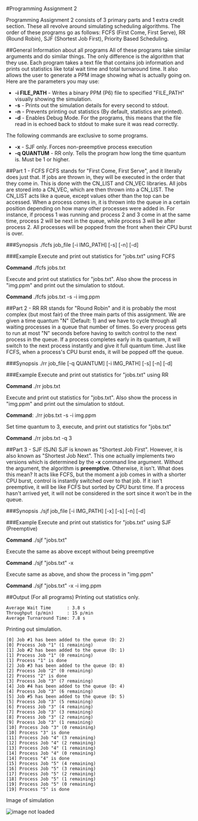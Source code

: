#Programming Assignment 2

Programming Assignment 2 consists of 3 primary parts and 1 extra credit section. These all revolve around simulating scheduling algorithms. The order of these programs go as follows: FCFS (First Come, First Serve), RR (Round Robin), SJF (Shortest Job First), Priority Based Scheduling.

##General Information about all programs
All of these programs take similar arguments and do similar things. The only difference is the algorithm that they use. Each program takes a text file that contains job information and prints out statistics like total wait time and total turnaround time. It also allows the user to generate a PPM image showing what is actually going on. Here are the parameters you may use:

+ **-i FILE_PATH** - Writes a binary PPM (P6) file to specified "FILE\_PATH" visually showing the simulation.
+ **-s** - Prints out the simulation details for every second to stdout.
+ **-n** - Prevents printing out statistics (By default, statistics are printed).
+ **-d** - Enables Debug Mode. For the programs, this means that the file read in is echoed back to stdout to make sure it was read correctly.

The following commands are exclusive to some programs.

+ **-x** - SJF only. Forces non-preemptive process execution
+ **-q QUANTUM** - RR only. Tells the program how long the time quantum is. Must be 1 or higher.

##Part 1 - FCFS
FCFS stands for "First Come, First Serve", and it literally does just that. If jobs are thrown in, they will be executed in the order that they come in. This is done with the CN\_LIST and CN\_VEC libraries. All jobs are stored into a CN\_VEC, which are then thrown into a CN\_LIST. The CN\_LIST acts like a queue, except values other than the top can be accessed. When a process comes in, it is thrown into the queue in a certain position depending on how many other processes were added in. For instance, if process 1 was running and process 2 and 3 come in at the same time, process 2 will be next in the queue, while process 3 will be after process 2. All processes will be popped from the front when their CPU burst is over.

###Synopsis
./fcfs job\_file \[-i IMG\_PATH\] \[-s\] \[-n\] \[-d\]

###Example
Execute and print out statistics for "jobs.txt" using FCFS

**Command** ./fcfs jobs.txt

Execute and print out statistics for "jobs.txt". Also show the process in "img.ppm" and print out the simulation to stdout.

**Command** ./fcfs jobs.txt -s -i img.ppm

##Part 2 - RR
RR stands for "Round Robin" and it is probably the most complex (but most fair) of the three main parts of this assignment. We are given a time quantum "N" (Default: 1) and we have to cycle through all waiting processes in a queue that number of times. So every process gets to run at most "N" seconds before having to switch control to the next process in the queue. If a process completes early in its quantum, it will switch to the next process instantly and give it full quantum time. Just like FCFS, when a process's CPU burst ends, it will be popped off the queue.

###Synopsis
./rr job\_file \[-q QUANTUM\] \[-i IMG\_PATH\] \[-s\] \[-n\] \[-d\]

###Example
Execute and print out statistics for "jobs.txt" using RR

**Command** ./rr jobs.txt

Execute and print out statistics for "jobs.txt". Also show the process in "img.ppm" and print out the simulation to stdout.

**Command**: ./rr jobs.txt -s -i img.ppm

Set time quantum to 3, execute, and print out statistics for "jobs.txt"

**Command** ./rr jobs.txt -q 3

##Part 3 - SJF (SJN)
SJF is known as "Shortest Job First". However, it is also known as "Shortest Job Next". This one actually implements two versions which is determined by the **-x** command line argument. Without the argument, the algorithm is **preemptive**. Otherwise, it isn't. What does this mean? It acts like FCFS, but the moment a job comes in with a shorter CPU burst, control is instantly switched over to that job. If it isn't preemptive, it will be like FCFS but sorted by CPU burst time. If a process hasn't arrived yet, it will not be considered in the sort since it won't be in the queue.

###Synopsis
./sjf job\_file \[-i IMG\_PATH\] \[-x\] \[-s\] \[-n\] \[-d\]

###Example
Execute and print out statistics for "jobs.txt" using SJF (Preemptive)

**Command** ./sjf "jobs.txt"

Execute the same as above except without being preemptive

**Command** ./sjf "jobs.txt" -x

Execute same as above, and show the process in "img.ppm"

**Command** ./sjf "jobs.txt" -x -i img.ppm

##Output (For all programs)
Printing out statistics only.
```
Average Wait Time      : 3.8 s
Throughput (p/min)     : 15 p/min
Average Turnaround Time: 7.8 s
```

Printing out simulation.
```
[0] Job #1 has been added to the queue (D: 2)
[0] Process Job "1" (1 remaining)
[1] Job #2 has been added to the queue (D: 1)
[1] Process Job "1" (0 remaining)
[1] Process "1" is done
[2] Job #3 has been added to the queue (D: 8)
[2] Process Job "2" (0 remaining)
[2] Process "2" is done
[3] Process Job "3" (7 remaining)
[4] Job #4 has been added to the queue (D: 4)
[4] Process Job "3" (6 remaining)
[5] Job #5 has been added to the queue (D: 5)
[5] Process Job "3" (5 remaining)
[6] Process Job "3" (4 remaining)
[7] Process Job "3" (3 remaining)
[8] Process Job "3" (2 remaining)
[9] Process Job "3" (1 remaining)
[10] Process Job "3" (0 remaining)
[10] Process "3" is done
[11] Process Job "4" (3 remaining)
[12] Process Job "4" (2 remaining)
[13] Process Job "4" (1 remaining)
[14] Process Job "4" (0 remaining)
[14] Process "4" is done
[15] Process Job "5" (4 remaining)
[16] Process Job "5" (3 remaining)
[17] Process Job "5" (2 remaining)
[18] Process Job "5" (1 remaining)
[19] Process Job "5" (0 remaining)
[19] Process "5" is done
```

Image of simulation

![image not loaded](http://i.imgur.com/joxguPb.png "SJF")
